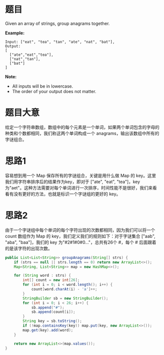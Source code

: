 # 题目

Given an array of strings, group anagrams together.

**Example:**

```
Input: ["eat", "tea", "tan", "ate", "nat", "bat"],
Output:
[
  ["ate","eat","tea"],
  ["nat","tan"],
  ["bat"]
]
```

**Note:**

- All inputs will be in lowercase.
- The order of your output does not matter.

# 题目大意

给定一个字符串数组，数组中的每个元素是一个单词，如果两个单词包含的字母的种类和个数都相同，我们称这两个单词构成一个 anagrams，输出该数组中所有的字谜组合。

# 思路1

容易想到用一个 Map 保存所有的字谜组合，关键是用什么做 Map 的 key。这里我们用字符串排序后的结果作为key，即对于 ["ate", "eat", "tea"]，key 为"aet"。这种方法需要对每个单词进行一次排序，时间性能不是很好，我们来看看有没有更好的方法，也就是标识一个字谜组的更好的 key。

# 思路2

由于一个字谜组中每个单词的每个字符出现的次数都相同，因为我们可以将一个 count 数组作为 Map 的 key，我们定义我们的规则如下：对于字谜集合 ["aab", "aba", "baa"]，我们的 key 为"#2#1#0#0..."，总共有26个 #，每个 # 后面跟着的是该字符的出现次数。

```java
public List<List<String>> groupAnagrams(String[] strs) {
    if (strs == null || strs.length == 0) return new ArrayList<>();
    Map<String, List<String>> map = new HashMap<>();

    for (String word : strs) {
        int[] count = new int[26];
        for (int i = 0; i < word.length(); i++) {
            count[word.charAt(i) - 'a']++;
        }
        StringBuilder sb = new StringBuilder();
        for (int i = 0; i < 26; i++) {
            sb.append("#");
            sb.append(count[i]);
        }
        String key = sb.toString();
        if (!map.containsKey(key)) map.put(key, new ArrayList<>());
        map.get(key).add(word);
    }

    return new ArrayList<>(map.values());
}
```

